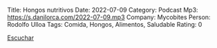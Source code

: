 Title: Hongos nutritivos
Date: 2022-07-09
Category: Podcast
Mp3: https://s.danilorca.com/2022-07-09.mp3
Company: Mycobites
Person: Rodolfo Ulloa
Tags: Comida, Hongos, Alimentos, Saludable
Rating: 0

<a href="https://s.danilorca.com/2022-07-09.mp3" type="audio/mpeg">
Escuchar
</a>
